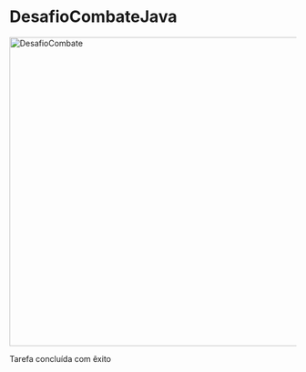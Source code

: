 # DesafioCombateJava    
<img width="542" alt="DesafioCombate" src="https://github.com/AyrtonFrugoni/DesafioCombateJava/assets/111124974/c4e830f1-f8f8-43bd-a697-5c06234ee310">          
      
Tarefa concluída com êxito  
